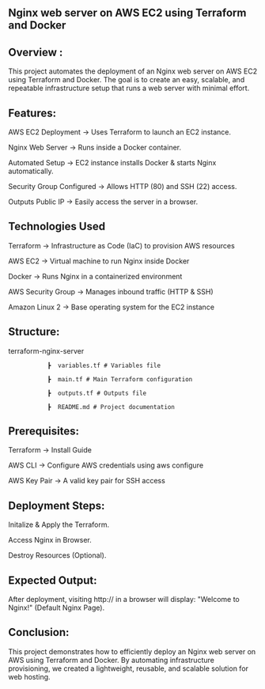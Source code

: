 ##  Nginx web server on AWS EC2 using Terraform and Docker


##  Overview :

 This project automates the deployment of an Nginx web server on AWS EC2 using Terraform and Docker. The goal is to create an easy, scalable, and repeatable infrastructure setup that runs a web server with minimal effort.


##  Features:

 AWS EC2 Deployment → Uses Terraform to launch an EC2 instance.
 
 Nginx Web Server → Runs inside a Docker container.
 
 Automated Setup → EC2 instance installs Docker & starts Nginx automatically.
 
 Security Group Configured → Allows HTTP (80) and SSH (22) access.
 
 Outputs Public IP → Easily access the server in a browser.
 

## Technologies Used

 Terraform → Infrastructure as Code (IaC) to provision AWS resources

 AWS EC2 → Virtual machine to run Nginx inside Docker

 Docker → Runs Nginx in a containerized environment

 AWS Security Group → Manages inbound traffic (HTTP & SSH)

 Amazon Linux 2 → Base operating system for the EC2 instance
 

##  Structure:

 terraform-nginx-server
 
               ┣  variables.tf # Variables file
               
               ┣  main.tf # Main Terraform configuration 
               
               ┣  outputs.tf # Outputs file 
               
               ┣  README.md # Project documentation       


## Prerequisites:

 Terraform → Install Guide

 AWS CLI → Configure AWS credentials using aws configure

 AWS Key Pair → A valid key pair for SSH access               


##  Deployment Steps:

 Initalize & Apply the Terraform.
 
 Access Nginx in Browser.

 Destroy Resources (Optional).


##  Expected Output:

 After deployment, visiting http://<EC2-PUBLIC-IP> in a browser will display: "Welcome to Nginx!" (Default Nginx Page).


## Conclusion:

 This project demonstrates how to efficiently deploy an Nginx web server on AWS using Terraform and Docker. By automating infrastructure provisioning, we created a lightweight, reusable, and scalable solution for web hosting.
 
 
 
 
 
 
 
